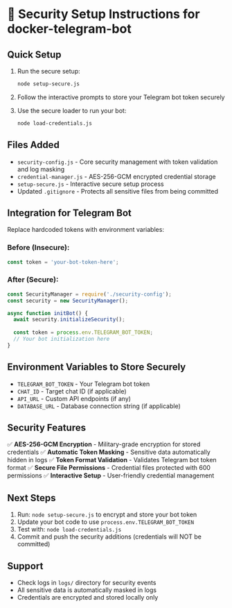 # 🔐 Security Setup Instructions for docker-telegram-bot

## Quick Setup
1. Run the secure setup:
   ```bash
   node setup-secure.js
   ```

2. Follow the interactive prompts to store your Telegram bot token securely

3. Use the secure loader to run your bot:
   ```bash
   node load-credentials.js
   ```

## Files Added
- `security-config.js` - Core security management with token validation and log masking
- `credential-manager.js` - AES-256-GCM encrypted credential storage
- `setup-secure.js` - Interactive secure setup process
- Updated `.gitignore` - Protects all sensitive files from being committed

## Integration for Telegram Bot
Replace hardcoded tokens with environment variables:

### Before (Insecure):
```javascript
const token = 'your-bot-token-here';
```

### After (Secure):
```javascript
const SecurityManager = require('./security-config');
const security = new SecurityManager();

async function initBot() {
  await security.initializeSecurity();
  
  const token = process.env.TELEGRAM_BOT_TOKEN;
  // Your bot initialization here
}
```

## Environment Variables to Store Securely
- `TELEGRAM_BOT_TOKEN` - Your Telegram bot token
- `CHAT_ID` - Target chat ID (if applicable)  
- `API_URL` - Custom API endpoints (if any)
- `DATABASE_URL` - Database connection string (if applicable)

## Security Features
✅ **AES-256-GCM Encryption** - Military-grade encryption for stored credentials
✅ **Automatic Token Masking** - Sensitive data automatically hidden in logs
✅ **Token Format Validation** - Validates Telegram bot token format
✅ **Secure File Permissions** - Credential files protected with 600 permissions
✅ **Interactive Setup** - User-friendly credential management

## Next Steps
1. Run: `node setup-secure.js` to encrypt and store your bot token
2. Update your bot code to use `process.env.TELEGRAM_BOT_TOKEN`
3. Test with: `node load-credentials.js`
4. Commit and push the security additions (credentials will NOT be committed)

## Support
- Check logs in `logs/` directory for security events
- All sensitive data is automatically masked in logs
- Credentials are encrypted and stored locally only
